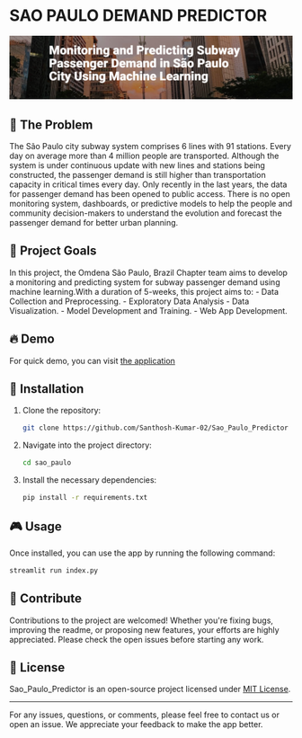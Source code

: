 # SAO PAULO DEMAND PREDICTOR

<p align="center">
<a href=""><img src= "sao.png" alt="sao_paulo_pre" width="800px"></a>
</p>

## 🔨 The Problem

The São Paulo city subway system comprises 6 lines with 91 stations. Every day on average more than 4 million people are transported. Although the system is under continuous update with new lines and stations being constructed, the passenger demand is still higher than transportation capacity in critical times every day. Only recently in the last years, the data for passenger demand has been opened to public access. There is no open monitoring system, dashboards, or predictive models to help the people and community decision-makers to understand the evolution and forecast the passenger demand for better urban planning.

## 🔗 Project Goals

In this project, the Omdena São Paulo, Brazil Chapter team aims to develop a monitoring and predicting system for subway passenger demand using machine learning.With a duration of 5-weeks, this project aims to: - Data Collection and Preprocessing. - Exploratory Data Analysis - Data Visualization. - Model Development and Training. - Web App Development.

## 🔥 Demo

For quick demo, you can visit [the application](sp-trainway.streamlit.app/)

## 🔧 Installation

1. Clone the repository:
    ```sh
    git clone https://github.com/Santhosh-Kumar-02/Sao_Paulo_Predictor
    ```
2. Navigate into the project directory:
    ```sh
    cd sao_paulo
    ```
3. Install the necessary dependencies: 
    ```sh
    pip install -r requirements.txt
    ```

## 🎮 Usage

Once installed, you can use the app by running the following command:

```sh
streamlit run index.py
```

## 🤝 Contribute

Contributions to the  project are welcomed! Whether you're fixing bugs, improving the readme, or proposing new features, your efforts are highly appreciated. Please check the open issues before starting any work.


## 📜 License

Sao_Paulo_Predictor is an open-source project licensed under [MIT License](LICENSE).

---

For any issues, questions, or comments, please feel free to contact us or open an issue. We appreciate your feedback to make the app better.



